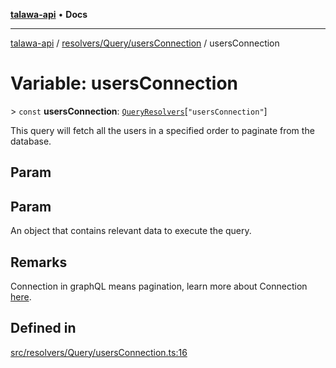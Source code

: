 [**talawa-api**](../../../../README.md) • **Docs**

***

[talawa-api](../../../../modules.md) / [resolvers/Query/usersConnection](../README.md) / usersConnection

# Variable: usersConnection

\> `const` **usersConnection**: [`QueryResolvers`](../../../../types/generatedGraphQLTypes/type-aliases/QueryResolvers.md)\[`"usersConnection"`\]

This query will fetch all the users in a specified order to paginate from the database.

## Param

## Param

An object that contains relevant data to execute the query.

## Remarks

Connection in graphQL means pagination,
learn more about Connection [here](https://relay.dev/graphql/connections.htm).

## Defined in

[src/resolvers/Query/usersConnection.ts:16](https://github.com/PalisadoesFoundation/talawa-api/blob/c952c7a3bfd4b8b910fbae10313f5402ade5a9d4/src/resolvers/Query/usersConnection.ts#L16)
